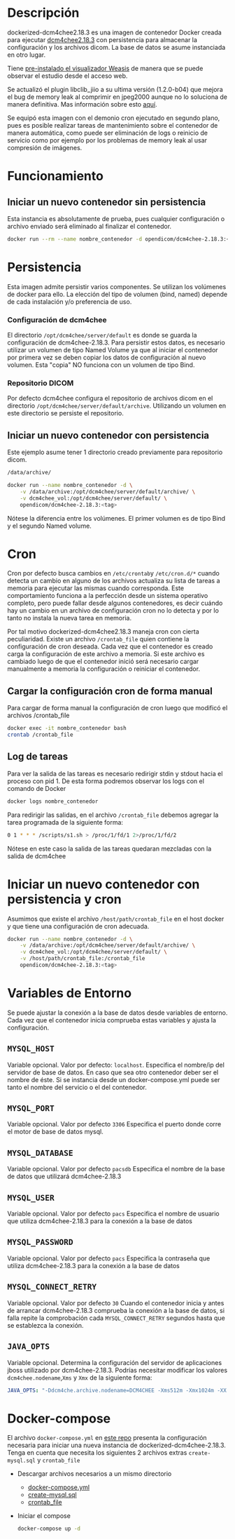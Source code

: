 # Descripción

dockerized-dcm4chee2.18.3 es una imagen de contenedor Docker creada para ejecutar [dcm4chee2.18.3](https://dcm4che.atlassian.net/wiki/spaces/ee2/overview) con persistencia para almacenar la configuración y los archivos dicom. La base de datos se asume instanciada en otro lugar.

Tiene [pre-instalado el visualizador Weasis](https://nroduit.github.io/en/old/dcm4chee/) de manera que se puede observar el estudio desde el acceso web.

Se actualizó el plugin libclib_jiio a su ultima versión (1.2.0-b04) que mejora el bug de memory leak al comprimir en jpeg2000 aunque no lo soluciona de manera definitiva. Mas información sobre esto [aquí](https://groups.google.com/g/dcm4che/c/tFnyGVAttEU).

Se equipó esta imagen con el demonio cron ejecutado en segundo plano, pues es posible realizar tareas de mantenimiento sobre el contenedor de manera automática, como puede ser eliminación de logs o reinicio de servicio como por ejemplo por los problemas de memory leak al usar compresión de imágenes.


# Funcionamiento

## Iniciar un nuevo contenedor sin persistencia

Esta instancia es absolutamente de prueba, pues cualquier configuración o archivo enviado será eliminado al finalizar el contenedor. 
```bash
docker run --rm --name nombre_contenedor -d opendicom/dcm4chee-2.18.3:<tag>
```

# Persistencia

Esta imagen admite persistir varios componentes. Se utilizan los volúmenes de docker para ello. La elección del tipo de volumen (bind, named) depende de cada instalación y/o preferencia de uso.

 ### Configuración de dcm4chee

 El directorio `/opt/dcm4chee/server/default` es donde se guarda la configuración de dcm4chee-2.18.3. Para persistir estos datos, es necesario utilizar un volumen de tipo Named Volume ya que al iniciar el contenedor por primera vez se deben copiar los datos de configuración al nuevo volumen. Esta "copia" NO funciona con un volumen de tipo Bind.

 ### Repositorio DICOM

 Por defecto dcm4chee configura el repositorio de archivos dicom en el directorio `/opt/dcm4chee/server/default/archive`. Utilizando un volumen en este directorio se persiste el repositorio.

## Iniciar un nuevo contenedor con persistencia

Este ejemplo asume tener 1 directorio creado previamente para repositorio dicom.
```bash
/data/archive/
```
```bash
docker run --name nombre_contenedor -d \
	-v /data/archive:/opt/dcm4chee/server/default/archive/ \
	-v dcm4chee_vol:/opt/dcm4chee/server/default/ \
	opendicom/dcm4chee-2.18.3:<tag>
```

Nótese la diferencia entre los volúmenes. El primer volumen es de tipo Bind y el segundo Named volume.

# Cron
Cron por defecto busca cambios en  `/etc/crontab`y `/etc/cron.d/*`  cuando detecta un cambio en alguno de los archivos actualiza su lista de tareas a memoria para ejecutar las mismas cuando corresponda. Este comportamiento funciona a la perfección desde un sistema operativo completo, pero puede fallar desde algunos contenedores, es decir cuándo hay un cambio en un archivo de configuración cron no lo detecta y por lo tanto no instala la nueva tarea en memoria.

Por tal motivo dockerized-dcm4chee2.18.3 maneja cron con cierta peculiaridad. Existe un archivo `/crontab_file` quien contiene la configuración de cron deseada. Cada vez que el contenedor es creado carga la configuración de este archivo a memoria. Si este archivo es cambiado luego de que el contenedor inició será necesario cargar manualmente a memoria la configuración o reiniciar el contenedor.

## Cargar la configuración cron de forma manual

Para cargar de forma manual la configuración de cron luego que modificó el archivos /crontab_file

```bash
docker exec -it nombre_contenedor bash
crontab /crontab_file
```

## Log de tareas

Para ver la salida de las tareas es necesario redirigir stdin y stdout hacia el proceso con pid 1. De esta forma podremos observar los logs con el comando de Docker

```bash
docker logs nombre_contenedor
```

Para redirigir las salidas, en el archivo `/crontab_file` debemos agregar la tarea programada de la siguiente forma:

```bash
0 1 * * * /scripts/s1.sh > /proc/1/fd/1 2>/proc/1/fd/2
```

Nótese en este caso la salida de las tareas quedaran mezcladas con la salida de dcm4chee

# Iniciar un nuevo contenedor con persistencia y cron

Asumimos que existe el archivo `/host/path/crontab_file` en el host docker y que tiene una configuración de cron adecuada.

```bash
docker run --name nombre_contenedor -d \
    -v /data/archive:/opt/dcm4chee/server/default/archive/ \
	-v dcm4chee_vol:/opt/dcm4chee/server/default/ \
    -v /host/path/crontab_file:/crontab_file
	opendicom/dcm4chee-2.18.3:<tag>
```

# Variables de Entorno
Se puede ajustar la conexión a la base de datos desde variables de entorno. Cada vez que el contenedor inicia comprueba estas variables y ajusta la configuración.

## `MYSQL_HOST` 
Variable opcional. Valor por defecto: `localhost`.
Especifica el nombre/ip del servidor de base de datos. En caso que sea otro contenedor deber ser el nombre de éste. Si se instancia desde un docker-compose.yml puede ser tanto el nombre del servicio o el del contenedor.

## `MYSQL_PORT`
Variable opcional. Valor por defecto `3306`
Especifica el puerto donde corre el motor de base de datos mysql.

## `MYSQL_DATABASE`
Variable opcional. Valor por defecto `pacsdb`
Especifica el nombre de la base de datos que utilizará dcm4chee-2.18.3

## `MYSQL_USER`
Variable opcional. Valor por defecto `pacs`
Especifica el nombre de usuario que utiliza dcm4chee-2.18.3 para la conexión a la base de datos
## `MYSQL_PASSWORD`
Variable opcional. Valor por defecto `pacs`
Especifica la contraseña que utiliza dcm4chee-2.18.3 para la conexión a la base de datos

## `MYSQL_CONNECT_RETRY`
Variable opcional. Valor por defecto `30`
Cuando el contenedor inicia y antes de arrancar dcm4chee-2.18.3 comprueba la conexión a la base de datos, si falla repite la comprobación cada `MYSQL_CONNECT_RETRY` segundos hasta que se establezca la conexión.

## `JAVA_OPTS` 

Variable opcional.
Determina la configuración del servidor de aplicaciones jboss utilizado por dcm4chee-2.18.3.
Podrías necesitar modificar los valores `dcm4chee.nodename`,`Xms` y `Xmx` de la siguiente forma:

```yaml
JAVA_OPTS: "-Ddcm4che.archive.nodename=DCM4CHEE -Xms512m -Xmx1024m -XX:MaxPermSize=128m -Dsun.rmi.dgc.client.gcInterval=3600000 -Dsun.rmi.dgc.server.gcInterval=3600000"
```

# Docker-compose

El archivo `docker-compose.yml` en [este repo](https://github.com/opendicom/dockerized-dcm4chee-2.18.3) presenta la configuración necesaria para iniciar una nueva instancia de dockerized-dcm4chee-2.18.3. Tenga en cuenta que necesita los siguientes 2 archivos extras `create-mysql.sql` y `crontab_file` 

- Descargar archivos necesarios a un mismo directorio
  - [docker-compose.yml](docker-compose.yml)
  - [create-mysql.sql](create-mysql.sql)
  - [crontab_file](crontab_file)

- Iniciar el compose

  ```bash
  docker-compose up -d
  ```

  





